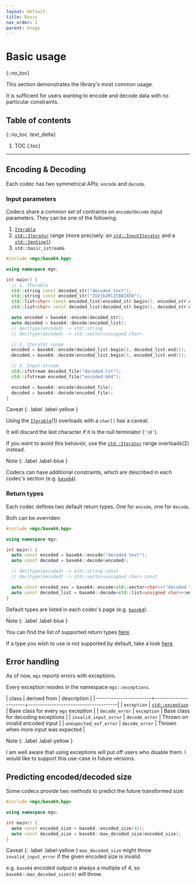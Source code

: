 ```yaml
---
layout: default
title: Basic
nav_order: 2
parent: Usage
---
```


# Basic usage
{:.no_toc}

This section demonstrates the library's most common usage.

It is sufficient for users wanting to encode and decode data with no particular constraints.

## Table of contents
{:.no_toc .text_delta}

1. TOC
{:toc}

---

## Encoding & Decoding

Each codec has two symmetrical APIs: `encode` and `decode`.

### Input parameters

Codecs share a common set of contraints on `encode`/`decode` input parameters. They can be one of the following:

1. [`Iterable`]()
1. [`std::Iterator`]() range (more precisely: an [`std::InputIterator`]() and a [`std::Sentinel`]())
1. `std::basic_istream&`

```cpp
#include <mgs/base64.hpp>

using namespace mgs;

int main() {
  // 1. Iterable
  std::string const decoded_str("decoded text");
  std::string const encoded_str("ZGVjb2RlZCB0ZXh0");
  std::list<char> const encoded_list(encoded_str.begin(), encoded_str.end());
  std::list<char> const decoded_list(decoded_str.begin(), decoded_str.end());

  auto encoded = base64::encode(decoded_str);
  auto decoded = base64::decode(encoded_list);
  // decltype(encoded) -> std::string
  // decltype(decoded) -> std::vector<unsigned char>

  // 2. Iterator range
  encoded = base64::encode(decoded_list.begin(), decoded_list.end());
  decoded = base64::decode(encoded_list.begin(), encoded_list.end());

  // 3. Input stream
  std::ifstream decoded_file("decoded.txt");
  std::ifstream encoded_file("encoded.b64");

  encoded = base64::encode(decoded_file);
  decoded = base64::decode(encoded_file);
}
```

Caveat
{: .label .label-yellow }

Using the [`Iterable`]()(1) overloads with a `char[]` has a caveat:

It will discard the last character if it is the null terminator (`'\0'`).

If you want to avoid this behavior, use the [`std::Iterator`]() range overloads(2) instead.

Note
{: .label .label-blue }

Codecs can have additional constraints, which are described in each codec's section (e.g. [`base64`]()).

### Return types

Each codec defines two default return types. One for `encode`, one for `decode`.

Both can be overriden:

```cpp
#include <mgs/base64.hpp>

using namespace mgs;

int main() {
  auto const encoded = base64::encode("decoded text");
  auto const decoded = base64::decode(encoded);

  // decltype(encoded) -> std::string const
  // decltype(decoded) -> std::vector<unsigned char> const

  auto const encoded_vec = base64::encode<std::vector<char>>("decoded text");
  auto const decoded_list = base64::decode<std::list<unsigned char>>(encoded_vec);
}
```

Default types are listed in each codec's page (e.g. [`base64`]()).

Note
{: .label .label-blue }

You can find the list of supported return types [here]().

If a type you wish to use is not supported by default, take a look [here]().

## Error handling

As of now, `mgs` reports errors with exceptions.

Every exception resides in the namespace `mgs::exceptions`.

| class                  | derived from         | description                          |
|------------------------+----------------------+--------------------------------------|
| `exception`            | [`std::exception`]() | Base class for every `mgs` exception |
| `decode_error`         | `exception`          | Base class for decoding exceptions   |
| `invalid_input_error`  | `decode_error`       | Thrown on invalid encoded input      |
| `unexpected_eof_error` | `decode_error`       | Thrown when more input was expected  |

Note
{: .label .label-yellow }

I am well aware that using exceptions will put off users who disable them.
I would like to support this use-case in future versions.

## Predicting encoded/decoded size

Some codecs provide two methods to predict the future transformed size:

```cpp
#include <mgs/base64.hpp>

using namespace mgs;

int main() {
  auto const encoded_size = base64::encoded_size(42);
  auto const decoded_size = base64::max_decoded_size(encoded_size);
}
```

Caveat
{: .label .label-yellow }
`max_decoded_size` might throw `invalid_input_error` if the given encoded size is invalid.

e.g. `base64` encoded output is always a multiple of 4, so `base64::max_decoded_size(3)` will throw.
